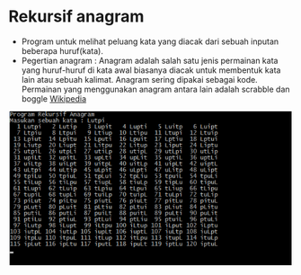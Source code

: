 # Rekursif anagram

- Program untuk melihat peluang kata yang diacak dari sebuah inputan beberapa huruf(kata).
- Pegertian anagram : Anagram adalah salah satu jenis permainan kata yang huruf-huruf di kata awal biasanya diacak untuk membentuk kata lain atau sebuah kalimat. Anagram sering dipakai sebagai kode. Permainan yang menggunakan anagram antara lain adalah scrabble dan boggle [Wikipedia](https://id.wikipedia.org/wiki/Anagram)

<img src="Main.png" alt="Contoh Anagram Dari kata: Lutpi">